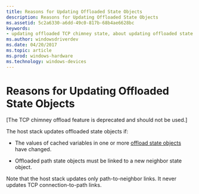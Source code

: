 ```yaml
---
title: Reasons for Updating Offloaded State Objects
description: Reasons for Updating Offloaded State Objects
ms.assetid: 5c2a6330-a6dd-49c0-817b-68b4ae6628bc
keywords:
- updating offloaded TCP chimney state, about updating offloaded state
ms.author: windowsdriverdev
ms.date: 04/20/2017
ms.topic: article
ms.prod: windows-hardware
ms.technology: windows-devices
---
```


# Reasons for Updating Offloaded State Objects


\[The TCP chimney offload feature is deprecated and should not be used.\]




The host stack updates offloaded state objects if:

-   The values of cached variables in one or more [offload state objects](offload-state-objects.md) have changed.

-   Offloaded path state objects must be linked to a new neighbor state object.

Note that the host stack updates only path-to-neighbor links. It never updates TCP connection-to-path links.

 

 





